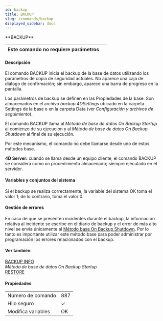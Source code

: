 ```yaml
---
id: backup
title: BACKUP
slug: /commands/backup
displayed_sidebar: docs
---
```


<!--REF #_command_.BACKUP.Syntax-->**BACKUP**<!-- END REF-->
<!--REF #_command_.BACKUP.Params-->
| Este comando no requiere parámetros |  |
| --- | --- |

<!-- END REF-->

#### Descripción 

<!--REF #_command_.BACKUP.Summary-->El comando BACKUP inicia el backup de la base de datos utilizando los parámetros de copia de seguridad actuales.<!-- END REF--> No aparece una caja de diálogo de confirmación; sin embargo, aparece una barra de progreso en la pantalla.

Los parámetros de backup se definen en las Propiedades de la base. Son almacenados en el archivo *backup.4DSettings* ubicado en la carpeta Settings de la base o en la carpeta Data (ver *Configuración y archivos de seguimiento*). 

El comando BACKUP llama al *Método de base de datos On Backup Startup* al comienzo de su ejecución y al *Método de base de datos On Backup Shutdown* al final de su ejecución.

Por este mecanismo, el comando no debe llamarse desde uno de estos métodos base.

**4D Server:** cuando se llama desde un equipo cliente, el comando BACKUP se considera como un procedimiento almacenado; siempre ejecutado en el servidor.

#### Variables y conjuntos del sistema 

Si el backup se realiza correctamente, la variable del sistema OK toma el valor 1; de lo contrario, toma el valor 0\. 

#### Gestión de errores 

En caso de que se presenten incidentes durante el backup, la información relativa al incidente se escribe en el diario de backup y el error de más alto nivel se envía únicamente al [Método base On Backup Shutdown](metodo-base-on-backup-shutdown.md). Por lo tanto es importante utilizar este método base para poder administrar por programación los errores relacionados con el backup.

#### Ver también 

[BACKUP INFO](backup-info.md)  
*Método de base de datos On Backup Startup*  
[RESTORE](restore.md)  

#### Propiedades
|  |  |
| --- | --- |
| Número de comando | 887 |
| Hilo seguro | &check; |
| Modifica variables | OK |


